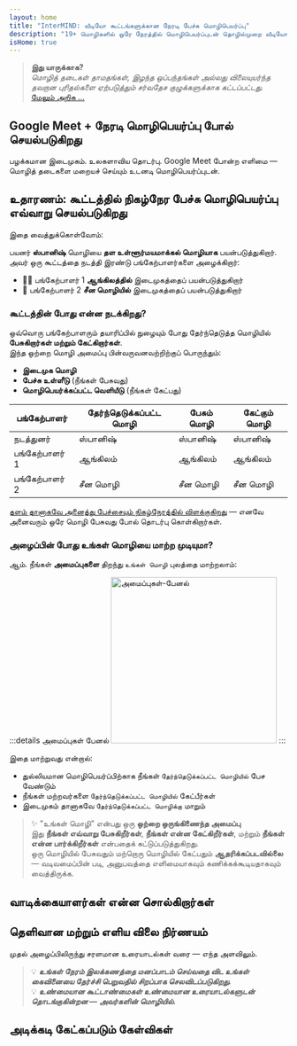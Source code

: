 ```yaml
---
layout: home
title: "InterMIND: வீடியோ கூட்டங்களுக்கான நேரடி பேச்சு மொழிபெயர்ப்பு"
description: "19+ மொழிகளில் ஒரே நேரத்தில் மொழிபெயர்ப்புடன் தொழில்முறை வீடியோ கான்ஃபரன்சிங். தொனி, நோக்கம் மற்றும் சூழலைப் பிடிக்கும் AI-இயங்கும் மொழிபெயர்ப்பு. உலகளவில் சந்திக்கவும், இயல்பாக தொடர்பு கொள்ளவும்."
isHome: true
---
```


<!-- <HeroSection title="Meet in **Any** Language" :typingSpeed="10" text="Live speech translation in video calls. Instant understanding, no barriers."> -->

<HeroSection title="**எந்த** மொழியையும் புரிந்து கொள்ளுங்கள்" :typingSpeed="20" text="வீடியோ கூட்டங்களின் போது ஒரே நேரத்தில் மொழிபெயர்ப்பு. மொழித் தடைகளை உடனடியாக உடைக்கவும்.">
<NavButton buttonLabel="டெமோ பார்க்கவும்" buttonClass="brand" to="/#HowItWorks" eventName="watch_demo" />
<NavButton buttonLabel="உதவியாளர்" buttonClass="alt" to="/chat" eventName="chat_assistant" />
</HeroSection>

<span id="1"></span>
<FeatureBlock
    :card="{
      title: 'மொழிபெயர்ப்பு ≠ புரிதல். அடுத்தது என்ன என்பது இங்கே.',
      details: 'மொழி எதுவாக இருந்தாலும், நீங்கள் ஒரே மொழியைப் பகிர்ந்து கொள்வது போல் உங்கள் குரல் கேட்கப்படுகிறது — மற்றும் புரிந்து கொள்ளப்படுகிறது.',
      items: [
        '✧ இயல்பாக, [நேரடி நேரத்தில்](./product/overview/how-it-works), மற்றும் வசன வரிகள் அல்லது தாமதம் இல்லாமல்.',
        '✧ AI-இயங்கும் மொழிபெயர்ப்பு தொனி, நோக்கம் மற்றும் தொழில்-குறிப்பிட்ட சொற்களைப் பிடிக்கிறது.',
      ],
      link: './product/overview/what-is-intermind',
      src: {
        light: '/media-kit/animals-cartoon-3-2.png',
        dark: '/1d.png',
      },
      inversion: false,
    }"
  />

<span id="2"></span>
<FeatureBlock
    :card="{
      title: 'உங்கள் கூட்டங்களுக்குள் இருக்கும் மனம்',
      details: 'InterMIND ஒவ்வொரு பன்மொழி அழைப்பையும் தெளிவான, தேடக்கூடிய அறிவாக மாற்றுகிறது.',
      items: [
        '✧ **எதையும் கேளுங்கள்** — AI **உங்கள் கூட்டங்கள் முழுவதும்** பதில்களைக் கண்டுபிடிக்கிறது.',
        '✧ பணிகள், உரிமையாளர்கள் மற்றும் காலக்கெடுவை தானாக பிரித்தெடுக்கிறது.',
        '✧ முக்கிய புள்ளிகளை எந்த மொழியிலும் சுருக்கமாக — உடனடியாக.',
      ],
      link: './product/overview/how-it-works#🧩-deep-memory-deep-understanding',
      src: {
        light: '/2l.png',
        dark: '/2d.png',
      },
      inversion: true,
    }"
  />

<span id="3"></span>
<FeatureBlock
    :card="{
      title: 'தீவிர கூட்டங்களுக்காக கட்டப்பட்டது — வெறும் பேசுவதற்கு அல்ல',
      details: 'InterMIND ஒரு [தொழில்முறை-தர வீடியோ கூட்டம் தளம்](./product/overview/video-meeting-platform), இலகுவான ஆட்-ஆன் அல்லது பிளக்இன் அல்ல.',
      items: [
        '✧ 1080p தெளிவுத்திறன், ஸ்மார்ட் சத்தம் அடக்குதல், திட்டமிடல், மிதமான, திரை பகிர்வு, பதிவு, வசன வரிகள், பங்கேற்பாளர் அரட்டை மற்றும் காலண்டர் ஒருங்கிணைப்பு — அனைத்தும் உள்ளமைக்கப்பட்டு, **செல்ல தயார்**.',
      ],
      link: './product/overview/video-meeting-platform',
      src: {
        light: '/3l.mp4',
        dark: '/3d.mp4',
      },
      inversion: false,
    }"
  />

<span id="4"></span>
<FeatureBlock
    :card="{
      title: 'அது முக்கியமான இடத்தில் தனியுரிமை',
      details: 'InterMIND நம்பிக்கை-முக்கியமான உரையாடல்களுக்காக கட்டப்பட்டது — தனியுரிமை மற்றும் கட்டுப்பாடு மிகவும் முக்கியமான இடத்தில்.',
      items: ['✧ [தனியுரிமை மண்டலங்கள்](./product/overview/privacy-architecture) — EU, US, SE Asia', '✧ **பூஜ்ஜிய தரவு பயிற்சி**. மூன்றாம் தரப்பு அணுகல் இல்லை.'],
      link: './product/overview/privacy-architecture',
      src: {
        light: '/4l.png',
        dark: '/4d.png',
      },
      inversion: true,
    }"
  />

> **இது யாருக்காக?**  
> _மொழித் தடைகள் தாமதங்கள், இழந்த ஒப்பந்தங்கள் அல்லது விலையுயர்ந்த தவறான புரிதல்களை ஏற்படுத்தும் சர்வதேச குழுக்களுக்காக கட்டப்பட்டது._ [மேலும் அறிக ...](./product/overview/markets)

<span id="HowItWorks"></span>

## Google Meet + நேரடி மொழிபெயர்ப்பு போல் செயல்படுகிறது

பழக்கமான இடைமுகம். உலகளாவிய தொடர்பு. Google Meet போன்ற எளிமை — மொழித் தடைகளை மறையச் செய்யும் உடனடி மொழிபெயர்ப்புடன்.

<FeatureCards
    :features="[
      {
        title: 'இலவசமாக பதிவு செய்யுங்கள்',
        details: 'உங்கள் மொழியைத் தேர்ந்தெடுத்து [கணக்கை உருவாக்குங்கள்](#Pricing).',
        icon: {
          light: '/signUp.png',
          dark: '/signUp.png',
        },
      },
      {
        title: 'கூட்டத்தைத் தொடங்குங்கள்',
        details: 'உடனடியாக உருவாக்குங்கள் அல்லது முன்கூட்டியே திட்டமிடுங்கள்.',
        icon: {
          light: '/start.png',
          dark: '/start.png',
        },
      },
      {
        title: 'கூட்டத்தில் சேருங்கள்',
        details: 'இணைப்பைக் கிளிக் செய்து, பெயரை உள்ளிட்டு, உடனடியாக சேருங்கள்.',
        icon: {
          light: '/join.png',
          dark: '/join.png',
        },
      },
      {
        title: 'உங்கள் மொழியில் பேசுங்கள்',
        details: 'அனைவரும் தங்கள் சொந்த மொழியில் பேசுகிறார்கள் மற்றும் கேட்கிறார்கள்.',
        icon: {
          light: '/meeting.png',
          dark: '/meeting.png',
        },
      },
    ]"
  />

<!-- <br> -->

<span id="VideoDemo"></span>
<VideoPlayer src="/promo/demo-en-mx.mp4" />

<span id="Example"></span>

## உதாரணம்: கூட்டத்தில் நிகழ்நேர பேச்சு மொழிபெயர்ப்பு எவ்வாறு செயல்படுகிறது

இதை வைத்துக்கொள்வோம்:

பயனர் **ஸ்பானிஷ்** மொழியை **தள உள்ளூர்மயமாக்கல் மொழியாக** பயன்படுத்துகிறார். அவர் ஒரு கூட்டத்தை நடத்தி இரண்டு பங்கேற்பாளர்களை அழைக்கிறார்:

- 🧑‍💼 பங்கேற்பாளர் 1 **ஆங்கிலத்தில்** இடைமுகத்தைப் பயன்படுத்துகிறார்
- 👩 பங்கேற்பாளர் 2 **சீன மொழியில்** இடைமுகத்தைப் பயன்படுத்துகிறார்

### கூட்டத்தின் போது என்ன நடக்கிறது?

ஒவ்வொரு பங்கேற்பாளரும் தயாரிப்பில் நுழையும் போது தேர்ந்தெடுத்த மொழியில் **பேசுகிறார்கள் மற்றும் கேட்கிறார்கள்**.  
இந்த ஒற்றை மொழி அமைப்பு பின்வருவனவற்றிற்குப் பொருந்தும்:

- **இடைமுக மொழி**
- **பேச்சு உள்ளீடு** (நீங்கள் பேசுவது)
- **மொழிபெயர்க்கப்பட்ட வெளியீடு** (நீங்கள் கேட்பது)

| பங்கேற்பாளர்   | தேர்ந்தெடுக்கப்பட்ட மொழி | பேசும் மொழி | கேட்கும் மொழி |
| -------------- | ------------------------ | ----------- | ------------- |
| நடத்துனர்      | ஸ்பானிஷ்                 | ஸ்பானிஷ்    | ஸ்பானிஷ்      |
| பங்கேற்பாளர் 1 | ஆங்கிலம்                 | ஆங்கிலம்    | ஆங்கிலம்      |
| பங்கேற்பாளர் 2 | சீன மொழி                 | சீன மொழி    | சீன மொழி      |

[தளம் தானாகவே அனைத்து பேச்சையும் நிகழ்நேரத்தில் விளக்குகிறது](./product/overview/how-it-works) — எனவே அனைவரும் ஒரே மொழி பேசுவது போல் தொடர்பு கொள்கிறார்கள்.

### அழைப்பின் போது உங்கள் மொழியை மாற்ற முடியுமா?

ஆம். நீங்கள் **அமைப்புகளை** திறந்து `உங்கள் மொழி` புலத்தை மாற்றலாம்:

:::details அமைப்புகள் பேனல்
<img src="/settings.png" alt="அமைப்புகள்-பேனல்" width="300px" />
:::

இதை மாற்றுவது என்றால்:

- துல்லியமான மொழிபெயர்ப்பிற்காக நீங்கள் `தேர்ந்தெடுக்கப்பட்ட மொழியில்` பேச வேண்டும்
- நீங்கள் மற்றவர்களை `தேர்ந்தெடுக்கப்பட்ட மொழியில்` கேட்பீர்கள்
- இடைமுகம் தானாகவே `தேர்ந்தெடுக்கப்பட்ட மொழிக்கு` மாறும்

> ✨ "உங்கள் மொழி" என்பது ஒரு **ஒற்றை ஒருங்கிணைந்த அமைப்பு**  
> இது **நீங்கள் எவ்வாறு பேசுகிறீர்கள்**, **நீங்கள் என்ன கேட்கிறீர்கள்**, மற்றும் **நீங்கள் என்ன பார்க்கிறீர்கள்** என்பதைக் கட்டுப்படுத்துகிறது.  
> ஒரு மொழியில் பேசுவதும் மற்றொரு மொழியில் கேட்பதும் **ஆதரிக்கப்படவில்லை** — வடிவமைப்பின் படி, அனுபவத்தை எளிமையாகவும் கணிக்கக்கூடியதாகவும் வைத்திருக்க.

<span id="Testimonials"></span>

## வாடிக்கையாளர்கள் என்ன சொல்கிறார்கள்

<AutoScrollTestimonials testimonialsUrl="/testimonials.json"/>

<span id="Pricing"></span>

## தெளிவான மற்றும் எளிய விலை நிர்ணயம்

முதல் அழைப்பிலிருந்து சரளமான உரையாடல்கள் வரை — எந்த அளவிலும்.

<PricingPlans
    :plans="[
      {
        title: '**அடிப்படை** &nbsp 1 பயனர்',
        price: '**இலவசம்**',
        details: 'கிரெடிட் கார்டு தேவையில்லை',
        items: [
          '**25** கூட்டங்கள்',
          '**100** பங்கேற்பாளர் வீடியோ கூட்டங்கள் [💬](#3)',
          '**30** GB ஒருங்கிணைந்த சேமிப்பு ஒரு பயனருக்கு',
          'உங்கள் அனைத்து கூட்டங்களிலும் தேடுங்கள் [💬](#2)',
          'ஒரே நேர மொழிபெயர்ப்பு [💬](#1)',
        ],
      },
      {
        title: '**புரோ**  &nbsp 1-99 பயனர்கள்',
        price: '**$20** /மாதம்/பயனர், வருடாந்திர கட்டணம்',
        details: 'அல்லது $25 மாதாந்திர கட்டணம்',
        items: [
          '**வரம்பற்ற** கூட்டங்கள்',
          '**150** பங்கேற்பாளர் வீடியோ கூட்டங்கள் [💬](#3)',
          '**2** TB ஒருங்கிணைந்த சேமிப்பு ஒரு பயனருக்கு',
          'உங்கள் அனைத்து கூட்டங்களிலும் தேடுங்கள் [💬](#2)',
          'ஒரே நேர மொழிபெயர்ப்பு [💬](#1)',
        ],
      },
      {
        title: '**வணிகம்** &nbsp 100+ பயனர்கள்',
        price: '**தனிப்பயன் விலை நிர்ணயம்**',
        details: 'தனியுரிமைக்காக உருவாக்கப்பட்டது',
        items: [
          '**வரம்பற்ற** கூட்டங்கள்',
          '**500** பங்கேற்பாளர் வீடியோ கூட்டங்கள் [💬](#3)',
          '**5** TB ஒருங்கிணைந்த சேமிப்பு ஒரு பயனருக்கு',
          'உங்கள் அனைத்து கூட்டங்களிலும் தேடுங்கள் [💬](#2)',
          'ஒரே நேர மொழிபெயர்ப்பு [💬](#1)',
          '**தனியுரிமை மண்டலங்கள்** [💬](#4)',
        ],
      },
    ]">

<AuthButton text="தொடங்குங்கள்" button-class="brand" event-name="get_started_attempt"/>
<AuthButton text="இப்போது வாங்குங்கள்" mode="checkout" eventName="buy_now_attempt" />
<ContactForm buttonText="எங்கள் குழுவுடன் பேசுங்கள்" buttonClass="alt" />
</PricingPlans>

> 💡 **_உங்கள் நேரம் இலக்கணத்தை மனப்பாடம் செய்வதை விட உங்கள் கைவினையை தேர்ச்சி பெறுவதில் சிறப்பாக செலவிடப்படுகிறது._**  
> 💡 **_உண்மையான கூட்டாண்மைகள் உண்மையான உரையாடல்களுடன் தொடங்குகின்றன — அவர்களின் மொழியில்._**

## அடிக்கடி கேட்கப்படும் கேள்விகள்

<span id="FAQ"></span>

<AccordionGroup
    :items="[
      {
        q: 'InterMind எந்தெந்த மொழிகளில் மொழிபெயர்ப்பு சேவையை ஆதரிக்கிறது?',
        a: 'InterMind பின்வரும் 19 மொழிகளில் **நேரடி மொழிபெயர்ப்பை** ஆதரிக்கிறது:<br><br>- العربية (ar) – அரபிக்<br>- Čeština (cs) – செக்<br>- Deutsch (de) – ஜெர்மன்<br>- English (en) – ஆங்கிலம்<br>- Español (es) – ஸ்பானிஷ்<br>- Français (fr) – பிரெஞ்சு<br>- हिन्दी (hi) – ஹிந்தி<br>- Magyar (hu) – ஹங்கேரியன்<br>- Italiano (it) – இத்தாலியன்<br>- 日本語 (ja) – ஜப்பானிய<br>- 한국어 (ko) – கொரியன்<br>- Nederlands (nl) – டச்சு<br>- Polski (pl) – போலிஷ்<br>- Português (pt) – போர்த்துகீஸ்<br>- Русский (ru) – ரஷ்யன்<br>- Türkçe (tr) – துருக்கிய<br>- 中文 (zh) – சீன<br><br>நாங்கள் இந்த பட்டியலை தொடர்ந்து விரிவுபடுத்தி வருகிறோம் — ஒவ்வொரு முக்கிய வெளியீட்டிலும் புதிய மொழிகள் சேர்க்கப்படுகின்றன.',
      },
      {
        q: 'உரிமம் பெற்ற பயனர் என்றால் என்ன மற்றும் பங்கேற்பாளர் என்றால் என்ன?',
        a: '*உரிமம் பெற்ற பயனர்* இலவச அல்லது கட்டண கூட்ட உரிமம் பெற்றவர் மற்றும் அவர்களின் திட்டத்தின் வரம்புகளுக்குள் கூட்டங்களை திட்டமிட முடியும். *பங்கேற்பாளர்கள்* அழைக்கப்பட்டவர்கள் — அவர்களுக்கு **கணக்கு அல்லது உரிமம் தேவையில்லை** மற்றும் எந்த சாதனத்திலிருந்தும் **இலவசமாக** இணைக்க முடியும்.',
      },
      {
        q: 'ஒரு InterMind உரிமத்தை எத்தனை பேர் பயன்படுத்த முடியும்?',
        a: 'ஒவ்வொரு *உரிமம் பெற்ற பயனரும்* **வரம்பற்ற கூட்டங்களை** நடத்த முடியும். பல குழு உறுப்பினர்கள் ஒரே நேரத்தில் கூட்டங்களை நடத்த வேண்டுமானால், ஒவ்வொருவருக்கும் தனித்தனி உரிமம் தேவை.',
      },
      {
        q: 'கூட்டத்தின் அதிகபட்ச கால அளவு என்ன?',
        a: 'அனைத்து திட்டங்களிலும் கூட்டங்கள் **24 மணி நேரம்** வரை நடத்த முடியும்.',
      },
      {
        q: 'நான் நடத்தக்கூடிய கூட்டங்களின் எண்ணிக்கையில் வரம்பு உள்ளதா?',
        a: '*இலவச அடிப்படை* திட்டத்தில் **25 இலவச கூட்டங்கள்** அடங்கும். *Pro* மற்றும் *Business* திட்டங்கள் அதிக பங்கேற்பாளர்கள் மற்றும் கட்டுப்பாட்டுடன் வரம்பற்ற கூட்டங்களை வழங்குகின்றன.',
      },
      {
        q: 'InterMind தரவு தனியுரிமை மற்றும் பாதுகாப்பை எவ்வாறு உறுதி செய்கிறது?',
        a: 'InterMind **வடிவமைப்பிலேயே தனிப்பட்டது**. அனைத்து தரவுகளும் உங்கள் தேர்ந்தெடுக்கப்பட்ட **தனியுரிமை மண்டலத்தில்** செயலாக்கப்பட்டு சேமிக்கப்படுகின்றன — _EU_, _US_, அல்லது _Asia_. நாங்கள் [**GDPR**](https://gdpr.eu), [**CCPA**](https://oag.ca.gov/privacy/ccpa), மற்றும் UAE PDPL ஐ பின்பற்றுகிறோம், மற்றும் **உங்கள் உள்ளடக்கத்தை ஒருபோதும்** பயிற்சி அல்லது மூன்றாம் தரப்பு அணுகலுக்கு பயன்படுத்துவதில்லை. மேம்பட்ட [தனியுரிமை மண்டல கட்டுப்பாடு](./product/overview/privacy-architecture) **Business** திட்டத்தில் கிடைக்கிறது.',
      },
      {
        q: 'திட்டத்தை வாங்குவதற்கு முன் InterMind ஐ முயற்சி செய்ய முடியுமா?',
        a: 'நிச்சயமாக. *இலவச அடிப்படை* திட்டம் **25 இலவச கூட்டங்களுடன்** முக்கிய அம்சங்களுக்கு முழு அணுகலை வழங்குகிறது — **ஒரே நேர மொழிபெயர்ப்பு** மற்றும் **கூட்ட தேடல்** உட்பட. கிரெடிட் கார்டு தேவையில்லை. எந்த நேரத்திலும் மேம்படுத்தலாம்.',
      },
      {
        q: 'எனக்கு உதவி அல்லது ஆதரவு தேவைப்பட்டால் என்ன செய்வது?',
        a: 'எங்கள் [உதவி மையத்தின்](./resources/help) மூலம் ஆதரவு கிடைக்கிறது. *Business* பயனர்கள் பிரத்யேக தொடர்புடன் **முன்னுரிமை ஆதரவை** பெறுகிறார்கள்.',
      },
      {
        q: 'எனது சந்தாவை (மேம்படுத்துதல், தரம் குறைத்தல், அல்லது ரத்து செய்தல்) எவ்வாறு நிர்வகிப்பது?',
        a: 'உங்கள் **கணக்கு அமைப்புகள்** மூலம் எந்த நேரத்திலும் உங்கள் திட்டத்தை மாற்றலாம். மாற்றங்கள் **உடனடியாக** நடைமுறைக்கு வரும். ரத்துசெய்தலுக்கு, *மாதாந்திர திட்டங்கள்* பில்லிங் சுழற்சியின் முடிவில் ரத்து செய்யப்படும். *வருடாந்திர திட்டங்கள்* **விகிதாசார திரும்பப்பெறலுக்கு** ரத்து செய்யப்படலாம்.',
      },
      {
        q: 'வெபினார்கள் அல்லது பெரிய நிகழ்வுகளுக்கு InterMind ஐ பயன்படுத்த முடியுமா?',
        a: 'ஆம். *Pro* மற்றும் *Business* திட்டங்கள் **பெரிய கூட்டங்கள் மற்றும் வெபினார்களுக்கு** ஏற்றவை — *Business* இல் **500 பங்கேற்பாளர்கள்** வரை ஆதரவுடன்.',
      },
    ]"/>

<HomeFooter
    :columns="[
      {
        title: 'தயாரிப்பு',
        links: [
          { text: 'கண்ணோட்டம்', link: './product/overview/what-is-intermind' },
          { text: 'தொடங்குதல்', link: './product/guide/getting-started' },
          { text: 'சான்றுகள்', link: '#Testimonials' },
          { text: 'விலை நிர்ணயம்', link: '#Pricing' },
        ],
      },
      {
        title: 'ஆதரவு',
        links: [
          { text: 'ஆதரவு பெறுங்கள்', link: './resources/help' },
          { text: 'அடிக்கடி கேட்கப்படும் கேள்விகள்', link: '#FAQ' },
          { text: 'தனியுரிமை கொள்கை', link: './resources/company/privacy-policy' },
          { text: 'AI சட்ட வழிகாட்டி', link: './resources/company/legal-regulations-for-ai-services' },
          { text: 'சேவை நிலை', link: 'https://status.mind.com/' },
          // { text: 'Privacy Settings', link: '#' },
        ],
      },
      {
        title: 'வளங்கள்',
        links: [
          { text: 'வலைப்பதிவு', link: './blog/' },
          { text: 'பிராண்ட் சொத்துக்கள்', link: './resources/media-kit' },
          { text: 'AI API / LLM ஆவணங்கள்', link: 'https://mind.com/llms-full.txt' },
        ],
      },
      {
        title: 'நிறுவனம்',
        links: [
          { text: 'எங்களைப் பற்றி', link: './resources/company/about' },
          { text: 'குழு', link: './resources/company/team' },
          { text: 'வேலைவாய்ப்புகள்', link: './resources/company/careers' },
          { text: 'தொடர்புகள்', link: './resources/company/contacts' },
        ],
      },
    ]"/>
